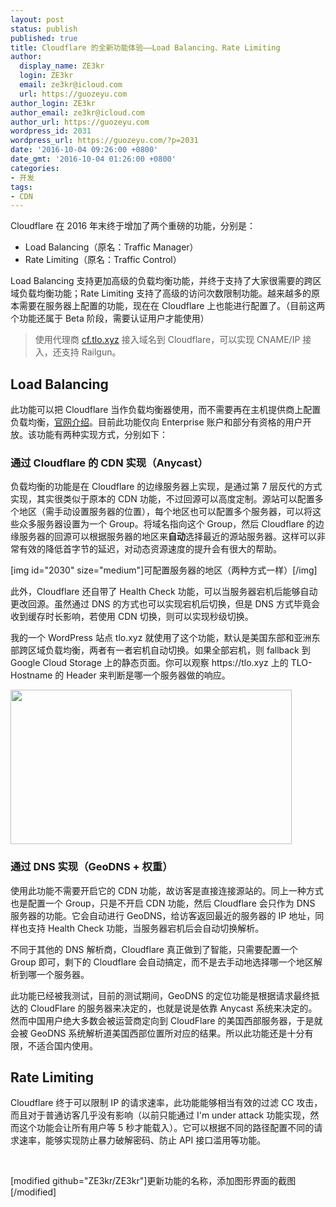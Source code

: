 ```yaml
---
layout: post
status: publish
published: true
title: Cloudflare 的全新功能体验——Load Balancing、Rate Limiting
author:
  display_name: ZE3kr
  login: ZE3kr
  email: ze3kr@icloud.com
  url: https://guozeyu.com
author_login: ZE3kr
author_email: ze3kr@icloud.com
author_url: https://guozeyu.com
wordpress_id: 2031
wordpress_url: https://guozeyu.com/?p=2031
date: '2016-10-04 09:26:00 +0800'
date_gmt: '2016-10-04 01:26:00 +0800'
categories:
- 开发
tags:
- CDN
---
```

<p>Cloudflare 在 2016 年末终于增加了两个重磅的功能，分别是：</p>
<ul>
<li>Load Balancing（原名：Traffic Manager）</li>
<li>Rate Limiting（原名：Traffic Control）</li>
</ul>
<p>Load Balancing 支持更加高级的负载均衡功能，并终于支持了大家很需要的跨区域负载均衡功能；Rate Limiting 支持了高级的访问次数限制功能。越来越多的原本需要在服务器上配置的功能，现在在 Cloudflare 上也能进行配置了。（目前这两个功能还属于 Beta 阶段，需要认证用户才能使用）</p>
<p><!--more--></p>
<blockquote><p>使用代理商 <a href="https://cf.tlo.xyz">cf.tlo.xyz</a> 接入域名到 Cloudflare，可以实现 CNAME/IP 接入，还支持 Railgun。</p></blockquote>
<h2>Load Balancing</h2>
<p>此功能可以把 Cloudflare 当作负载均衡器使用，而不需要再在主机提供商上配置负载均衡，<a href="https://www.cloudflare.com/load-balancing/">官网介绍</a>。目前此功能仅向 Enterprise 账户和部分有资格的用户开放。该功能有两种实现方式，分别如下：</p>
<h3>通过 Cloudflare 的 CDN 实现（Anycast）</h3>
<p>负载均衡的功能是在 Cloudflare 的边缘服务器上实现，是通过第 7 层反代的方式实现，其实很类似于原本的 CDN 功能，不过回源可以高度定制。源站可以配置多个地区（需手动设置服务器的位置），每个地区也可以配置多个服务器，可以将这些众多服务器设置为一个 Group。将域名指向这个 Group，然后 Cloudflare 的边缘服务器的回源可以根据服务器的地区来<strong>自动</strong>选择最近的源站服务器。这样可以非常有效的降低首字节的延迟，对动态资源速度的提升会有很大的帮助。</p>
<p>[img id="2030" size="medium"]可配置服务器的地区（两种方式一样）[/img]</p>
<p>此外，Cloudflare 还自带了 Health Check 功能，可以当服务器宕机后能够自动更改回源。虽然通过 DNS 的方式也可以实现宕机后切换，但是 DNS 方式毕竟会收到缓存时长影响，若使用 CDN 切换，则可以实现秒级切换。</p>
<p>我的一个 WordPress 站点 tlo.xyz 就使用了这个功能，默认是美国东部和亚洲东部跨区域负载均衡，两者有一者宕机自动切换。如果全部宕机，则 fallback 到 Google Cloud Storage 上的静态页面。你可以观察 https://tlo.xyz 上的 TLO-Hostname 的 Header 来判断是哪一个服务器做的响应。</p>
<p><img class="aligncenter size-medium wp-image-2849" src="https://cdn.landcement.com/sites/2/2016/10/Screenshot-2017-03-18-下午7.05.53-450x247.png" alt="" width="450" height="247" /></p>
<h3>通过 DNS 实现（GeoDNS + 权重）</h3>
<p>使用此功能不需要开启它的 CDN 功能，故访客是直接连接源站的。同上一种方式也是配置一个 Group，只是不开启 CDN 功能，然后 Cloudflare 会只作为 DNS 服务器的功能。它会自动进行 GeoDNS，给访客返回最近的服务器的 IP 地址，同样也支持 Health Check 功能，当服务器宕机后会自动切换解析。</p>
<p>不同于其他的 DNS 解析商，Cloudflare 真正做到了智能，只需要配置一个 Group 即可，剩下的 Cloudflare 会自动搞定，而不是去手动地选择哪一个地区解析到哪一个服务器。</p>
<p>此功能已经被我测试，目前的测试期间，GeoDNS 的定位功能是根据请求最终抵达的 CloudFlare 的服务器来决定的，也就是说是依靠 Anycast 系统来决定的。然而中国用户绝大多数会被运营商定向到 CloudFlare 的美国西部服务器，于是就会被 GeoDNS 系统解析道美国西部位置所对应的结果。所以此功能还是十分有限，不适合国内使用。</p>
<h2>Rate Limiting</h2>
<p>Cloudflare 终于可以限制 IP 的请求速率，此功能能够相当有效的过滤 CC 攻击，而且对于普通访客几乎没有影响（以前只能通过 I'm under attack 功能实现，然而这个功能会让所有用户等 5 秒才能载入）。它可以根据不同的路径配置不同的请求速率，能够实现防止暴力破解密码、防止 API 接口滥用等功能。</p>
<p>&nbsp;</p>
<p>[modified github="ZE3kr/ZE3kr"]更新功能的名称，添加图形界面的截图[/modified]</p>
